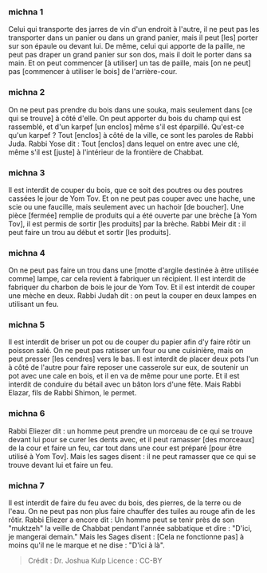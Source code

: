 
### michna 1
Celui qui transporte des jarres de vin d'un endroit à l'autre, il ne peut pas les transporter dans un panier ou dans un grand panier, mais il peut [les] porter sur son épaule ou devant lui. De même, celui qui apporte de la paille, ne peut pas draper un grand panier sur son dos, mais il doit le porter dans sa main. Et on peut commencer [à utiliser] un tas de paille, mais [on ne peut] pas [commencer à utiliser le bois] de l'arrière-cour.

### michna 2
On ne peut pas prendre du bois dans une souka, mais seulement dans [ce qui se trouve] à côté d'elle. On peut apporter du bois du champ qui est rassemblé, et d'un karpef [un enclos] même s'il est éparpillé. Qu'est-ce qu'un karpef ? Tout [enclos] à côté de la ville, ce sont les paroles de Rabbi Juda. Rabbi Yose dit : Tout [enclos] dans lequel on entre avec une clé, même s'il est [juste] à l'intérieur de la frontière de Chabbat.

### michna 3
Il est interdit de couper du bois, que ce soit des poutres ou des poutres cassées le jour de Yom Tov. Et on ne peut pas couper avec une hache, une scie ou une faucille, mais seulement avec un hachoir [de boucher]. Une pièce [fermée] remplie de produits qui a été ouverte par une brèche [à Yom Tov], il est permis de sortir [les produits] par la brèche. Rabbi Meir dit : il peut faire un trou au début et sortir [les produits].

### michna 4
On ne peut pas faire un trou dans une [motte d'argile destinée à être utilisée comme] lampe, car cela revient à fabriquer un récipient. Il est interdit de fabriquer du charbon de bois le jour de Yom Tov. Et il est interdit de couper une mèche en deux. Rabbi Judah dit : on peut la couper en deux lampes en utilisant un feu.

### michna 5
Il est interdit de briser un pot ou de couper du papier afin d'y faire rôtir un poisson salé. On ne peut pas ratisser un four ou une cuisinière, mais on peut presser [les cendres] vers le bas. Il est interdit de placer deux pots l'un à côté de l'autre pour faire reposer une casserole sur eux, de soutenir un pot avec une cale en bois, et il en va de même pour une porte. Et il est interdit de conduire du bétail avec un bâton lors d'une fête. Mais Rabbi Elazar, fils de Rabbi Shimon, le permet.

### michna 6
Rabbi Eliezer dit : un homme peut prendre un morceau de ce qui se trouve devant lui pour se curer les dents avec, et il peut ramasser [des morceaux] de la cour et faire un feu, car tout dans une cour est préparé [pour être utilisé à Yom Tov]. Mais les sages disent : il ne peut ramasser que ce qui se trouve devant lui et faire un feu.

### michna 7
Il est interdit de faire du feu avec du bois, des pierres, de la terre ou de l'eau. On ne peut pas non plus faire chauffer des tuiles au rouge afin de les rôtir. Rabbi Eliezer a encore dit : Un homme peut se tenir près de son "muktzeh" la veille de Chabbat pendant l'année sabbatique et dire : "D'ici, je mangerai demain." Mais les Sages disent : [Cela ne fonctionne pas] à moins qu'il ne le marque et ne dise : "D'ici à là".

>Crédit : Dr. Joshua Kulp
>Licence : CC-BY